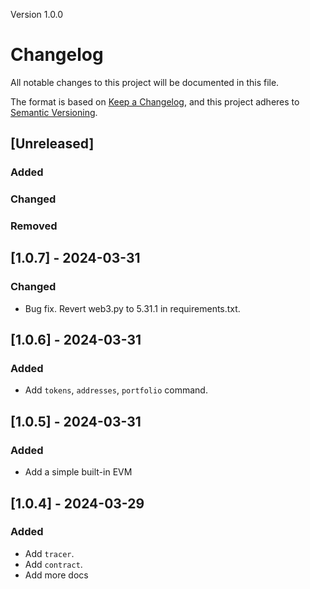 Version 1.0.0
# Changelog

All notable changes to this project will be documented in this file.

The format is based on [Keep a Changelog](https://keepachangelog.com/en/1.1.0/),
and this project adheres to [Semantic Versioning](https://semver.org/spec/v2.0.0.html).

## [Unreleased]

### Added

### Changed

### Removed

## [1.0.7] - 2024-03-31

### Changed 

- Bug fix. Revert web3.py to 5.31.1 in requirements.txt. 

## [1.0.6] - 2024-03-31

### Added 

- Add `tokens`, `addresses`, `portfolio` command.

## [1.0.5] - 2024-03-31

### Added 

- Add a simple built-in EVM

## [1.0.4] - 2024-03-29

### Added 

- Add `tracer`.
- Add `contract`.
- Add more docs


